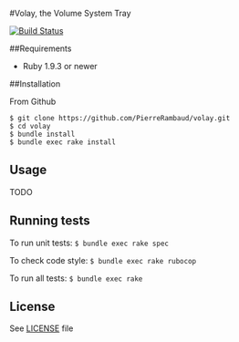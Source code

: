 #Volay, the Volume System Tray

[![Build Status](https://travis-ci.org/PierreRambaud/volay.svg)](https://travis-ci.org/PierreRambaud/volay)

##Requirements

 * Ruby 1.9.3 or newer

##Installation

From Github

```
$ git clone https://github.com/PierreRambaud/volay.git
$ cd volay
$ bundle install
$ bundle exec rake install
```

## Usage

TODO

## Running tests

To run unit tests:
`$ bundle exec rake spec`

To check code style:
`$ bundle exec rake rubocop`

To run all tests:
`$ bundle exec rake`

## License
See [LICENSE](LICENSE) file
